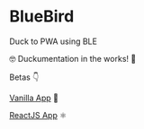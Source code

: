 # BlueBird
Duck to PWA using BLE

🤓 Duckumentation in the works! 🤗 

Betas 👇

[Vanilla App](https://bluebird-clusterduck.web.app/) 🍨

[ReactJS App](https://bluebird-26d49.web.app/) ⚛
